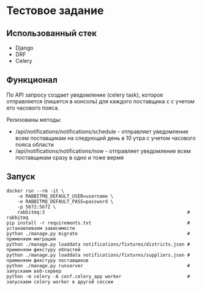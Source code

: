 # Тестовое задание

## Использованный стек
* Django
* DRF
* Celery

## Функционал
По API запросу создает уведомление (celery task), которое отправляется (пишется в консоль) для каждого поставщика с с учетом его часового пояса.

Релизованы методы:
* /api/notifications/notifications/schedule - отправляет уведомление всем поставщикам на следующий день в 10 утра с учетом часового пояса области
* /api/notifications/notifications/now - отправляет уведомление всем поставщикам сразу в одно и тоже вермя


## Запуск
```shell
docker run --rm -it \
    -e RABBITMQ_DEFAULT_USER=username \
    -e RABBITMQ_DEFAULT_PASS=password \
    -p 5672:5672 \
    rabbitmq:3                                                    # rabbitmq
pip install -r requirements.txt                                   # устанавливаем зависимости
python ./manage.py migrate                                        # применяем миграции
python ./manage.py loaddata notifications/fixtures/districts.json # применяем фикстуру областей
python ./manage.py loaddata notifications/fixtures/suppliers.json # применяем фикстуру поставщиков
python ./manage.py runserver                                      # запускаем веб-сервер
python -m celery -A conf.celery_app worker                        # запускаем celery worker в другой сессии
```
